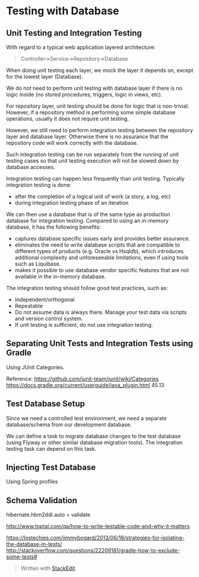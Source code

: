 
Testing with Database
==================

Unit Testing and Integration Testing
-----------
With regard to a typical web application layered architecture:
> Controller->Service->Repository->Database

When doing unit testing each layer, we mock the layer it depends on, except for the lowest layer (Database). 

We do not need to perform unit testing with database layer if there is no logic inside (no stored procedures, triggers, logic in views, etc). 

For repository layer, unit testing should be done for logic that is non-trivial. However, if a repository method is performing some simple database operations, usually it does not require unit testing.

However, we still need to perform integration testing between the repository layer and database layer. Otherwise there is no assurance that the repository code will work correctly with the database. 

Such integration testing can be run separately from the running of unit testing cases so that unit testing execution will not be slowed down by database accesses. 

Integration testing can happen less frequently than unit testing. Typically integration testing is done:

 - after the completion of a logical unit of work (a story, a log, etc)
 - during integration testing phase of an iteration

We can then use a database that is of the same type as production database for integration testing. Compared to using an in-memory database, it has the following benefits:

- captures database specific issues early and provides better assurance.
- eliminates the need to write database scripts that are compatible to different types of products (e.g. Oracle vs Hsqldb), which introduces additional complexity and unforeseeable limitations, even if using tools such as Liquibase.
- makes it possible to use database vendor specific features that are not available in the in-memory database.

The integration testing should follow good test practices, such as:

- Independent/orthogonal
- Repeatable
- Do not assume data is always there. Manage your test data via scripts and version control system.
- If unit testing is sufficient, do not use integration testing.

Separating Unit Tests and Integration Tests using Gradle
-------------------------------------------------------------------

Using JUnit Categories.

Reference:
https://github.com/junit-team/junit/wiki/Categories
https://docs.gradle.org/current/userguide/java_plugin.html
45.13

Test Database Setup
------------------------
Since we need a controlled test environment, we need a separate database/schema from our development database.

We can define a task to migrate database changes to the test database (using Flyway or other similar database migration tools). The integration testing task can depend on this task.

Injecting Test Database
----------------------------

Using Spring profiles

Schema Validation
----------------------
hibernate.hbm2ddl.auto = validate


 



http://www.toptal.com/qa/how-to-write-testable-code-and-why-it-matters

https://lostechies.com/jimmybogard/2013/06/18/strategies-for-isolating-the-database-in-tests/
http://stackoverflow.com/questions/22209181/gradle-how-to-exclude-some-tests#














> Written with [StackEdit](https://stackedit.io/).